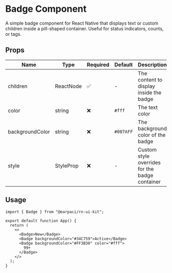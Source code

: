 # Badge Component

A simple badge component for React Native that displays text or custom children inside a pill-shaped container. Useful for status indicators, counts, or tags.

## Props

| Name            | Type                 | Required | Default   | Description                                    |
| --------------- | -------------------- | -------- | --------- | ---------------------------------------------- |
| children        | ReactNode            | ✅       | -         | The content to display inside the badge        |
| color           | string               | ❌       | `#fff`    | The text color                                 |
| backgroundColor | string               | ❌       | `#007AFF` | The background color of the badge              |
| style           | StyleProp<ViewStyle> | ❌       | -         | Custom style overrides for the badge container |

## Usage

```tsx
import { Badge } from "@earpaci/rn-ui-kit";

export default function App() {
  return (
    <>
      <Badge>New</Badge>
      <Badge backgroundColor="#34C759">Active</Badge>
      <Badge backgroundColor="#FF3B30" color="#fff">
        99+
      </Badge>
    </>
  );
}
```

